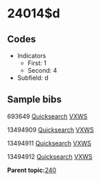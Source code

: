 # 24014$d

## Codes

-   Indicators
    -   First: 1
    -   Second: 4
-   Subfield: d

## Sample bibs

693649 [Quicksearch](https://search.library.yale.edu/catalog/693649) [VXWS](http://prodorbis.library.yale.edu:7014/vxws/GetHoldingsService?bibId=693649)

13494909 [Quicksearch](https://search.library.yale.edu/catalog/13494909) [VXWS](http://prodorbis.library.yale.edu:7014/vxws/GetHoldingsService?bibId=13494909)

13494911 [Quicksearch](https://search.library.yale.edu/catalog/13494911) [VXWS](http://prodorbis.library.yale.edu:7014/vxws/GetHoldingsService?bibId=13494911)

13494912 [Quicksearch](https://search.library.yale.edu/catalog/13494912) [VXWS](http://prodorbis.library.yale.edu:7014/vxws/GetHoldingsService?bibId=13494912)

**Parent topic:**[240](../../tags/240/240.md)

